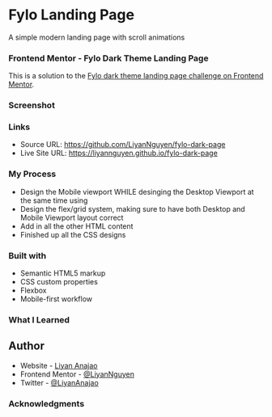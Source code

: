 # Fylo Landing Page
A simple modern landing page with scroll animations

### Frontend Mentor - Fylo Dark Theme Landing Page
This is a solution to the [Fylo dark theme landing page challenge on Frontend Mentor](https://www.frontendmentor.io/challenges/fylo-dark-theme-landing-page-5ca5f2d21e82137ec91a50fd/hub/fylo-dark-theme-landing-page-BZdLyXi-PR).

### Screenshot

### Links
- Source URL: https://github.com/LiyanNguyen/fylo-dark-page
- Live Site URL: https://liyannguyen.github.io/fylo-dark-page

### My Process
- Design the Mobile viewport WHILE desinging the Desktop Viewport at the same time using
- Design the flex/grid system, making sure to have both Desktop and Mobile Viewport layout correct
- Add in all the other HTML content
- Finished up all the CSS designs

### Built with
- Semantic HTML5 markup
- CSS custom properties
- Flexbox
- Mobile-first workflow

### What I Learned

## Author
- Website - [Liyan Anajao](https://liyannguyen.github.io/Portfolio)
- Frontend Mentor - [@LiyanNguyen](https://frontendmentor.io/profile/LiyanNguyen)
- Twitter - [@LiyanAnajao](https://twitter.com/LiyanAnajao)

### Acknowledgments
